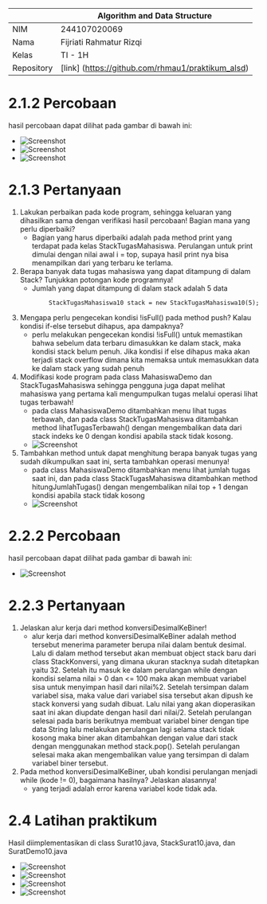 |            | Algorithm and Data Structure                      |
| ---------- | ------------------------------------------------- |
| NIM        | 244107020069                                      |
| Nama       | Fijriati Rahmatur Rizqi                           |
| Kelas      | TI - 1H                                           |
| Repository | [link] (https://github.com/rhmau1/praktikum_alsd) |

# 2.1.2 Percobaan

hasil percobaan dapat dilihat pada gambar di bawah ini:

- ![Screenshot](../img/p10/1A.png)
- ![Screenshot](../img/p10/1B.png)
- ![Screenshot](../img/p10/1C.png)

# 2.1.3 Pertanyaan

1. Lakukan perbaikan pada kode program, sehingga keluaran yang dihasilkan sama dengan verifikasi hasil percobaan! Bagian mana yang perlu diperbaiki?
   - Bagian yang harus diperbaiki adalah pada method print yang terdapat pada kelas StackTugasMahasiswa. Perulangan untuk print dimulai dengan nilai awal i = top, supaya hasil print nya bisa menampilkan dari yang terbaru ke terlama.
2. Berapa banyak data tugas mahasiswa yang dapat ditampung di dalam Stack? Tunjukkan potongan kode programnya!
   - Jumlah yang dapat ditampung di dalam stack adalah 5 data
   ```
           StackTugasMahasiswa10 stack = new StackTugasMahasiswa10(5);
   ```
3. Mengapa perlu pengecekan kondisi !isFull() pada method push? Kalau kondisi if-else tersebut dihapus, apa dampaknya?
   - perlu melakukan pengecekan kondisi !isFull() untuk memastikan bahwa sebelum data terbaru dimasukkan ke dalam stack, maka kondisi stack belum penuh. Jika kondisi if else dihapus maka akan terjadi stack overflow dimana kita memaksa untuk memasukkan data ke dalam stack yang sudah penuh
4. Modifikasi kode program pada class MahasiswaDemo dan StackTugasMahasiswa sehingga pengguna juga dapat melihat mahasiswa yang pertama kali mengumpulkan tugas melalui operasi lihat tugas terbawah!
   - pada class MahasiswaDemo ditambahkan menu lihat tugas terbawah, dan pada class StackTugasMahasiswa ditambahkan method lihatTugasTerbawah() dengan mengembalikan data dari stack indeks ke 0 dengan kondisi apabila stack tidak kosong.
   - ![Screenshot](../img/p10/1D.png)
5. Tambahkan method untuk dapat menghitung berapa banyak tugas yang sudah dikumpulkan saat ini, serta tambahkan operasi menunya!
   - pada class MahasiswaDemo ditambahkan menu lihat jumlah tugas saat ini, dan pada class StackTugasMahasiswa ditambahkan method hitungJumlahTugas() dengan mengembalikan nilai top + 1 dengan kondisi apabila stack tidak kosong
   - ![Screenshot](../img/p10/1E.png)

# 2.2.2 Percobaan

hasil percobaan dapat dilihat pada gambar di bawah ini:

- ![Screenshot](../img/p10/2.png)

# 2.2.3 Pertanyaan

1. Jelaskan alur kerja dari method konversiDesimalKeBiner!
   - alur kerja dari method konversiDesimalKeBiner adalah method tersebut menerima parameter berupa nilai dalam bentuk desimal. Lalu di dalam method tersebut akan membuat object stack baru dari class StackKonversi, yang dimana ukuran stacknya sudah ditetapkan yaitu 32. Setelah itu masuk ke dalam perulangan while dengan kondisi selama nilai > 0 dan <= 100 maka akan membuat variabel sisa untuk menyimpan hasil dari nilai%2. Setelah tersimpan dalam variabel sisa, maka value dari variabel sisa tersebut akan dipush ke stack konversi yang sudah dibuat. Lalu nilai yang akan dioperasikan saat ini akan diupdate dengan hasil dari nilai/2. Setelah perulangan selesai pada baris berikutnya membuat variabel biner dengan tipe data String lalu melakukan perulangan lagi selama stack tidak kosong maka biner akan ditambahkan dengan value dari stack dengan menggunakan method stack.pop(). Setelah perulangan selesai maka akan mengembalikan value yang tersimpan di dalam variabel biner tersebut.
2. Pada method konversiDesimalKeBiner, ubah kondisi perulangan menjadi while (kode != 0), bagaimana hasilnya? Jelaskan alasannya!
   - yang terjadi adalah error karena variabel kode tidak ada.

# 2.4 Latihan praktikum

Hasil diimplementasikan di class Surat10.java, StackSurat10.java, dan SuratDemo10.java

- ![Screenshot](../img/p10/3A.png)
- ![Screenshot](../img/p10/3B.png)
- ![Screenshot](../img/p10/3C.png)
- ![Screenshot](../img/p10/3D.png)
